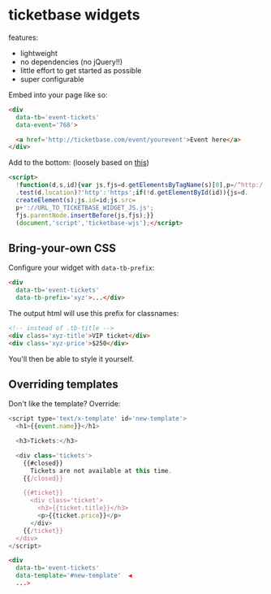 # ticketbase widgets

features:

 * lightweight
 * no dependencies (no jQuery!!)
 * little effort to get started as possible
 * super configurable

Embed into your page like so:

```html
<div
  data-tb='event-tickets'
  data-event='768'>

  <a href='http://ticketbase.com/event/yourevent'>Event here</a>
</div>
```

Add to the bottom: (loosely based on [this](https://about.twitter.com/resources/buttons))

```html
<script>
  !function(d,s,id){var js,fjs=d.getElementsByTagName(s)[0],p=/^http:/
  .test(d.location)?'http':'https';if(!d.getElementById(id)){js=d.
  createElement(s);js.id=id;js.src=
  p+'://URL_TO_TICKETBASE_WIDGET_JS.js';
  fjs.parentNode.insertBefore(js,fjs);}}
  (document,'script','ticketbase-wjs');</script>
```

## Bring-your-own CSS

Configure your widget with `data-tb-prefix`:

```html
<div
  data-tb='event-tickets'
  data-tb-prefix='xyz'>...</div>
```

The output html will use this prefix for classnames:

```html
<!-- instead of .tb-title -->
<div class='xyz-title'>VIP ticket</div>
<div class='xyz-price'>$250</div>
```

You'll then be able to style it yourself.

## Overriding templates

Don't like the template? Override:

```js
<script type='text/x-template' id='new-template'>
  <h1>{{event.name}}</h1>

  <h3>Tickets:</h3>

  <div class='tickets'>
    {{#closed}}
      Tickets are not available at this time.
    {{/closed}}

    {{#ticket}}
      <div class='ticket'>
        <h3>{{ticket.title}}</h3>
        <p>{{ticket.price}}</p>
      </div>
    {{/ticket}}
  </div>
</script>
```

```html
<div
  data-tb='event-tickets'
  data-template='#new-template'  ◀️ 
  ...>
```
